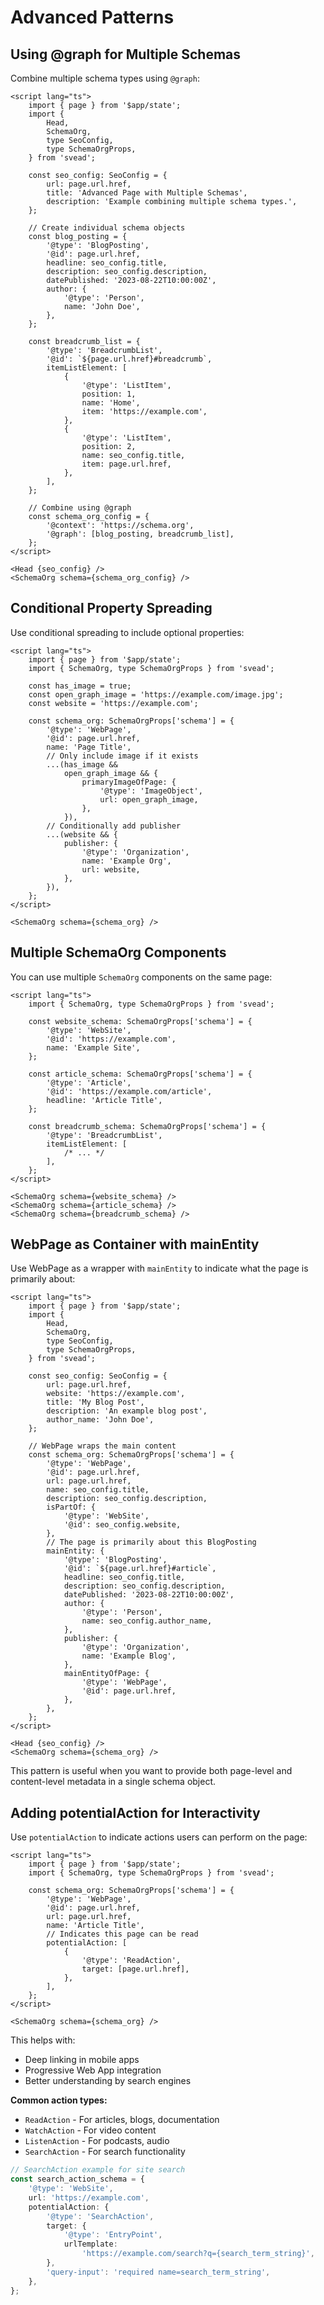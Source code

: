# Advanced Patterns

## Using @graph for Multiple Schemas

Combine multiple schema types using `@graph`:

```svelte
<script lang="ts">
	import { page } from '$app/state';
	import {
		Head,
		SchemaOrg,
		type SeoConfig,
		type SchemaOrgProps,
	} from 'svead';

	const seo_config: SeoConfig = {
		url: page.url.href,
		title: 'Advanced Page with Multiple Schemas',
		description: 'Example combining multiple schema types.',
	};

	// Create individual schema objects
	const blog_posting = {
		'@type': 'BlogPosting',
		'@id': page.url.href,
		headline: seo_config.title,
		description: seo_config.description,
		datePublished: '2023-08-22T10:00:00Z',
		author: {
			'@type': 'Person',
			name: 'John Doe',
		},
	};

	const breadcrumb_list = {
		'@type': 'BreadcrumbList',
		'@id': `${page.url.href}#breadcrumb`,
		itemListElement: [
			{
				'@type': 'ListItem',
				position: 1,
				name: 'Home',
				item: 'https://example.com',
			},
			{
				'@type': 'ListItem',
				position: 2,
				name: seo_config.title,
				item: page.url.href,
			},
		],
	};

	// Combine using @graph
	const schema_org_config = {
		'@context': 'https://schema.org',
		'@graph': [blog_posting, breadcrumb_list],
	};
</script>

<Head {seo_config} />
<SchemaOrg schema={schema_org_config} />
```

## Conditional Property Spreading

Use conditional spreading to include optional properties:

```svelte
<script lang="ts">
	import { page } from '$app/state';
	import { SchemaOrg, type SchemaOrgProps } from 'svead';

	const has_image = true;
	const open_graph_image = 'https://example.com/image.jpg';
	const website = 'https://example.com';

	const schema_org: SchemaOrgProps['schema'] = {
		'@type': 'WebPage',
		'@id': page.url.href,
		name: 'Page Title',
		// Only include image if it exists
		...(has_image &&
			open_graph_image && {
				primaryImageOfPage: {
					'@type': 'ImageObject',
					url: open_graph_image,
				},
			}),
		// Conditionally add publisher
		...(website && {
			publisher: {
				'@type': 'Organization',
				name: 'Example Org',
				url: website,
			},
		}),
	};
</script>

<SchemaOrg schema={schema_org} />
```

## Multiple SchemaOrg Components

You can use multiple `SchemaOrg` components on the same page:

```svelte
<script lang="ts">
	import { SchemaOrg, type SchemaOrgProps } from 'svead';

	const website_schema: SchemaOrgProps['schema'] = {
		'@type': 'WebSite',
		'@id': 'https://example.com',
		name: 'Example Site',
	};

	const article_schema: SchemaOrgProps['schema'] = {
		'@type': 'Article',
		'@id': 'https://example.com/article',
		headline: 'Article Title',
	};

	const breadcrumb_schema: SchemaOrgProps['schema'] = {
		'@type': 'BreadcrumbList',
		itemListElement: [
			/* ... */
		],
	};
</script>

<SchemaOrg schema={website_schema} />
<SchemaOrg schema={article_schema} />
<SchemaOrg schema={breadcrumb_schema} />
```

## WebPage as Container with mainEntity

Use WebPage as a wrapper with `mainEntity` to indicate what the page
is primarily about:

```svelte
<script lang="ts">
	import { page } from '$app/state';
	import {
		Head,
		SchemaOrg,
		type SeoConfig,
		type SchemaOrgProps,
	} from 'svead';

	const seo_config: SeoConfig = {
		url: page.url.href,
		website: 'https://example.com',
		title: 'My Blog Post',
		description: 'An example blog post',
		author_name: 'John Doe',
	};

	// WebPage wraps the main content
	const schema_org: SchemaOrgProps['schema'] = {
		'@type': 'WebPage',
		'@id': page.url.href,
		url: page.url.href,
		name: seo_config.title,
		description: seo_config.description,
		isPartOf: {
			'@type': 'WebSite',
			'@id': seo_config.website,
		},
		// The page is primarily about this BlogPosting
		mainEntity: {
			'@type': 'BlogPosting',
			'@id': `${page.url.href}#article`,
			headline: seo_config.title,
			description: seo_config.description,
			datePublished: '2023-08-22T10:00:00Z',
			author: {
				'@type': 'Person',
				name: seo_config.author_name,
			},
			publisher: {
				'@type': 'Organization',
				name: 'Example Blog',
			},
			mainEntityOfPage: {
				'@type': 'WebPage',
				'@id': page.url.href,
			},
		},
	};
</script>

<Head {seo_config} />
<SchemaOrg schema={schema_org} />
```

This pattern is useful when you want to provide both page-level and
content-level metadata in a single schema object.

## Adding potentialAction for Interactivity

Use `potentialAction` to indicate actions users can perform on the
page:

```svelte
<script lang="ts">
	import { page } from '$app/state';
	import { SchemaOrg, type SchemaOrgProps } from 'svead';

	const schema_org: SchemaOrgProps['schema'] = {
		'@type': 'WebPage',
		'@id': page.url.href,
		url: page.url.href,
		name: 'Article Title',
		// Indicates this page can be read
		potentialAction: [
			{
				'@type': 'ReadAction',
				target: [page.url.href],
			},
		],
	};
</script>

<SchemaOrg schema={schema_org} />
```

This helps with:

- Deep linking in mobile apps
- Progressive Web App integration
- Better understanding by search engines

**Common action types:**

- `ReadAction` - For articles, blogs, documentation
- `WatchAction` - For video content
- `ListenAction` - For podcasts, audio
- `SearchAction` - For search functionality

```typescript
// SearchAction example for site search
const search_action_schema = {
	'@type': 'WebSite',
	url: 'https://example.com',
	potentialAction: {
		'@type': 'SearchAction',
		target: {
			'@type': 'EntryPoint',
			urlTemplate:
				'https://example.com/search?q={search_term_string}',
		},
		'query-input': 'required name=search_term_string',
	},
};
```
